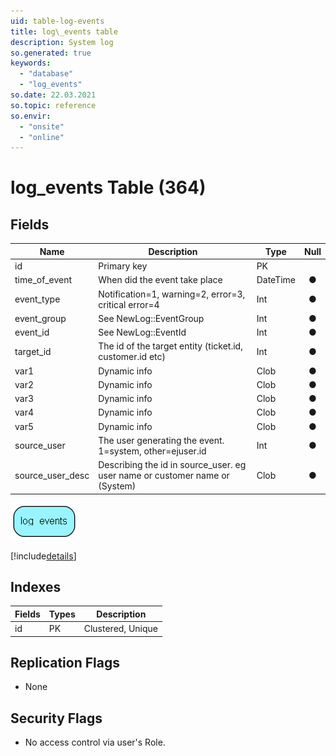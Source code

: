 ```yaml
---
uid: table-log-events
title: log\_events table
description: System log
so.generated: true
keywords:
  - "database"
  - "log_events"
so.date: 22.03.2021
so.topic: reference
so.envir:
  - "onsite"
  - "online"
---
```


# log\_events Table (364)

## Fields

| Name | Description | Type | Null |
|------|-------------|------|:----:|
|id|Primary key|PK| |
|time\_of\_event|When did the event take place|DateTime|&#x25CF;|
|event\_type|Notification=1, warning=2, error=3, critical error=4|Int|&#x25CF;|
|event\_group|See NewLog::EventGroup|Int|&#x25CF;|
|event\_id|See NewLog::EventId|Int|&#x25CF;|
|target\_id|The id of the target entity (ticket.id, customer.id etc)|Int|&#x25CF;|
|var1|Dynamic info|Clob|&#x25CF;|
|var2|Dynamic info|Clob|&#x25CF;|
|var3|Dynamic info|Clob|&#x25CF;|
|var4|Dynamic info|Clob|&#x25CF;|
|var5|Dynamic info|Clob|&#x25CF;|
|source\_user|The user generating the event. 1=system, other=ejuser.id|Int|&#x25CF;|
|source\_user\_desc|Describing the id in source_user. eg user name or customer name or (System)|Clob|&#x25CF;|


![log_events table relationship diagram](./media/log_events.png)

[!include[details](./includes/log-events.md)]

## Indexes

| Fields | Types | Description |
|--------|-------|-------------|
|id |PK |Clustered, Unique |

## Replication Flags

* None

## Security Flags

* No access control via user's Role.

